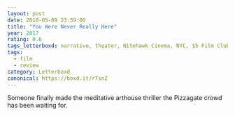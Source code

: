 ```yaml
---
layout: post 
date: 2018-05-09 23:59:00
title: "You Were Never Really Here"
year: 2017
rating: 0.6
tags_letterboxd: narrative, theater, Nitehawk Cinema, NYC, $5 Film Club
tags:
  - film
  - review
category: Letterboxd
canonical: https://boxd.it/rTsnZ
---
```


Someone finally made the meditative arthouse thriller the Pizzagate crowd has been waiting for.
